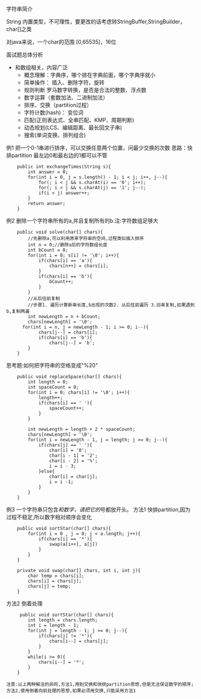 字符串简介

String 内置类型，不可理性，要更改的话考虑转StringBuffer,StringBuilder，char[]之类

对java来说，一个char的范围 [0,65535]，16位

面试题总体分析
- 和数组相关，内容广泛
	- 概念理解：字典序，哪个排在字典前面，哪个字典序就小
	- 简单操作： 插入、删除字符，旋转
	- 规则判断 罗马数字转换，是否是合法的整数、浮点数
	- 数字运算（套数加法、二进制加法）
	- 排序、交换（partition过程）
	- 字符计数(hash)： 变位词 
	- 匹配(正则表达式、全串匹配、KMP、周期判断)
	- 动态规划(LCS、编辑距离、最长回文子串)
	- 搜索(单词变换、排列组合)


例1 把一个0-1串进行排序，可以交换任意两个位置，问最少交换的次数
思路：快排partition 最左边0和最右边的1都可以不管
```
    public int exchangeTimes(String s){
        int answer = 0;
        for(int i = 0, j = s.length() - 1; i < j; i++, j--){
            for(; i < j && s.charAt(i) == '0'; i++);
            for(; i < j && s.charAt(j) == '1'; j--);
            if(i < j) answer++;
        }
        return answer;
    }
```

例2 删除一个字符串所有的a,并且复制所有的b.注:字符数组足够大
```
    public void solve(char[] chars){
        //先删除a,可以利用原来字符串的空间,过程类似插入排序
        int n = 0;//删除a后的字符数组长度
        int bCount = 0;
        for(int i = 0; s[i] != '\0'; i++){
            if(chars[i] == 'a'){
                chars[n++] = chars[i];
            }
            if(chars[i] == 'b'){
                bCount++;
            }
        }
        //从后往前复制
        //步骤1. 遍历计算新串长度,b出现的次数2. 从后往前遍历 3.旧串复制,如果遇到b,复制两遍
        int newLength = n + bCount;
        chars[newLength] = '\0';
      for(int i = n, j = newLength - 1; i >= 0; i--){
            chars[j--] = chars[i];
            if(chars[i] == 'b'){
                chars[j--] = 'b'; 
        }
    }
```
思考题:如何把字符串的空格变成"%20"
```
    public void replaceSpace(char[] chars){
        int length = 0;
        int spaceCount = 0;
        for(int i = 0; chars[i] != '\0'; i++){
            length++;
            if(chars[i] == ' '){
                spaceCount++;
            }
        }

        int newLength = length + 2 * spaceCount;
        chars[newLength] = '\0';
        for(int i = newLength - 1, j = length; j >= 0; j--){
            if(chars[j] == ' '){
                char[i] = '0';
                char[i - 1] = '2';
                char[i - 2] = '%';
                i = i - 3; 
            }else{
                char[i] = char[j];
                i = i -1;
            }
        }
    }
```

例3 一个字符串只包含*和数字，请把它的*号都放开头。
方法1 快排partition,因为过程不稳定,所以数字相对顺序会变化
```
    public void sortStar(char[] chars){
        for(int i = 0 , j = 0; j < a.length; j++){
            if(chars[i] == '*'){
                swap(a[i++], a[j])
            }
        }
    }

    private void swap(char[] chars, int i, int j){
        char temp = chars[i];
        chars[i] = chars[j];
        chars[j] = temp;
    }
```
方法2 倒着处理
```
     public void sortStar(char[] chars){
        int length = chars.length;
        int i = length - 1;
        for(int j = length - 1; j >= 0; j--){
            if(chars[j] != '*'){
                chars[i--] = chars[j];
            }
        }
        while(i >= 0){
            chars[i--] = '*';
        }
    }
```
    注意:以上两种解法的异同,方法1,用到交换和快排partition思想,但是无法保证数字的顺序;方法2,使用倒着向前处理的思想,如果必须用交换,只能采用方法1



